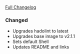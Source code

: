 [Full Changelog][changelog]

### Changed

- Upgrades hadolint to latest
- Upgrades base image to v2.1.1
- Sets default Shell
- Updates README and links

[changelog]: https://github.com/hassio-addons/addon-tor/compare/v1.4.0...v1.5.0